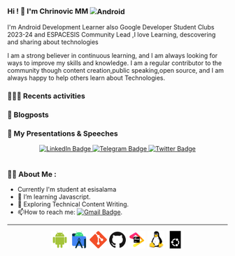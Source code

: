 ### Hi ! 👋 I'm Chrinovic MM <img align="center" alt="Android" width="55" src="https://media.giphy.com/media/Y4bzv6DYbYzy8jDnoW/giphy.gif" />

I'm Android Development Learner also Google Developer Student Clubs 2023-24 and ESPACESIS Community Lead ,I love Learning, descovering and sharing about technologies


I am a strong believer in continuous learning, and I am always looking for ways to improve my skills and knowledge. I am a regular contributor to the community though content creation,public speaking,open source, and I am always happy to help others learn about Technologies.


<h3> 👨🏾‍💻 Recents activities </h3>



**<h3> 📙 Blogposts </h3>**

<h3>🎤 My Presentations & Speeches</h3>

<div id="badges" align="center">
  <a href="https://www.linkedin.com/in/chrinovic-mukeba-5aa765230/">
    <img src="https://img.shields.io/badge/LinkedIn-blue?style=for-the-badge&logo=linkedin&logoColor=white" alt="LinkedIn Badge"/>
  </a>
<!--  telegram badge  -->
  <a href="https://t.me/ChrinovicMM">
    <img src="https://img.shields.io/badge/Telegram-red?style=for-the-badge&logo=telegram&logoColor=white" alt="Telegram Badge"/>
  </a>
  
<!--  twiter badge  -->
  <a href="https://twitter.com/ChrinovicMukeba">
    <img src="https://img.shields.io/badge/Twitter-blue?style=for-the-badge&logo=twitter&logoColor=white" alt="Twitter Badge"/>
  </a>
  <br>
<!--  view number  -->
  <img src="https://komarev.com/ghpvc/?username=CHRINOVIC-MM&style=flat-square&color=blue" alt=""/>
</div>



### :man_technologist: About Me : 
  - Currently I'm student at esisalama
- :telescope: I’m learning Javascript.
- :seedling: Exploring Technical Content Writing.
- :mailbox:How to reach me: [![Gmail Badge](https://img.shields.io/badge/-ail-blue?style=flat&logo=Gmail&logoColor=white)](chrinovicmukeba123@gmail.com).
---

<div align="center">
  <img src="https://github.com/devicons/devicon/blob/master/icons/android/android-original.svg" alt+"html5" height="40", width="40"/>
  <img src="https://github.com/devicons/devicon/blob/master/icons/androidstudio/androidstudio-original.svg" alt+"html5" height="40", width="40"/>
  <img src="https://github.com/devicons/devicon/blob/master/icons/git/git-original.svg" alt+"html5" height="40", width="40"/>
  <img src="https://github.com/devicons/devicon/blob/master/icons/github/github-original.svg" alt+"html5" height="40", width="40"/>
  <img src="https://github.com/devicons/devicon/blob/master/icons/jetbrains/jetbrains-original.svg" alt+"html5" height="40", width="40"/>
  <img src="https://github.com/devicons/devicon/blob/master/icons/linux/linux-original.svg" alt+"html5" height="40", width="40"/>
  <img src="https://github.com/devicons/devicon/blob/master/icons/ubuntu/ubuntu-plain.svg" alt+"html5" height="40", width="40"/>
</div>
<!--
**CHRINOVIC-MM/CHRINOVIC-MM** is a ✨ _special_ ✨ repository because its `README.md` (this file) appears on your GitHub profile.
